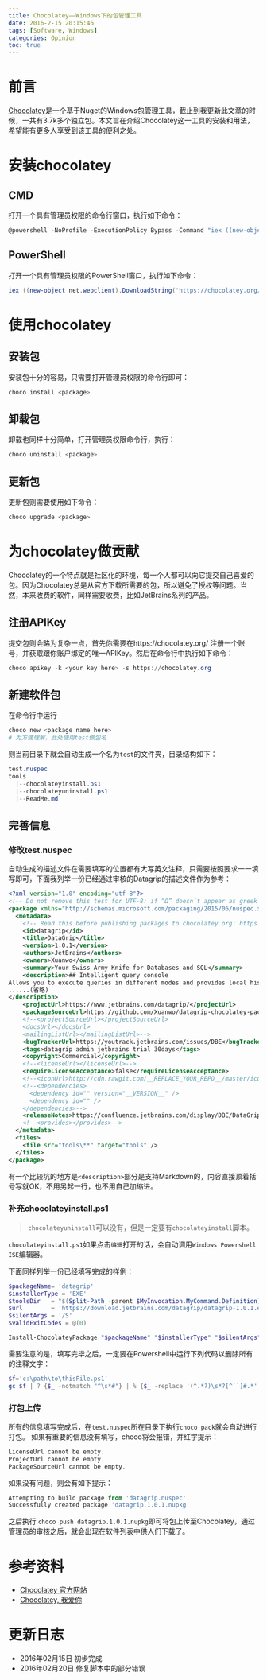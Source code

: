 ```yaml
---
title: Chocolatey——Windows下的包管理工具
date: 2016-2-15 20:15:46
tags: [Software, Windows]
categories: Opinion
toc: true
---
```


# 前言
[Chocolatey](https://chocolatey.org/)是一个基于Nuget的Windows包管理工具，截止到我更新此文章的时候，一共有3.7k多个独立包。本文旨在介绍Chocolatey这一工具的安装和用法，希望能有更多人享受到该工具的便利之处。

<!-- more -->

# 安装chocolatey

## CMD
打开一个具有管理员权限的命令行窗口，执行如下命令：
```PowerShell
@powershell -NoProfile -ExecutionPolicy Bypass -Command "iex ((new-object net.webclient).DownloadString('https://chocolatey.org/install.ps1'))" && SET PATH=%PATH%;%ALLUSERSPROFILE%\chocolatey\bin
```

## PowerShell
打开一个具有管理员权限的PowerShell窗口，执行如下命令：
```PowerShell
iex ((new-object net.webclient).DownloadString('https://chocolatey.org/install.ps1'))
```

# 使用chocolatey

## 安装包

安装包十分的容易，只需要打开管理员权限的命令行即可：

```PowerShell
choco install <package>
```

## 卸载包

卸载也同样十分简单，打开管理员权限命令行，执行：

```PowerShell
choco uninstall <package>
```

## 更新包

更新包则需要使用如下命令：

```PowerShell
choco upgrade <package>
```

# 为chocolatey做贡献

Chocolatey的一个特点就是社区化的环境，每一个人都可以向它提交自己喜爱的包。因为Chocolatey总是从官方下载所需要的包，所以避免了授权等问题。当然，本来收费的软件，同样需要收费，比如JetBrains系列的产品。

## 注册APIKey

提交包则会略为复杂一点，首先你需要在https://chocolatey.org/ 注册一个账号，并获取跟你账户绑定的唯一APIKey。然后在命令行中执行如下命令：

```PowerShell
choco apikey -k <your key here> -s https://chocolatey.org
```

## 新建软件包

在命令行中运行

```PowerShell
choco new <package name here>
# 为方便理解，此处使用test做包名
```
则当前目录下就会自动生成一个名为`test`的文件夹，目录结构如下：

```PowerShell
test.nuspec
tools
  |--chocolateyinstall.ps1
  |--chocolateyuninstall.ps1
  |--ReadMe.md
```

## 完善信息

### 修改test.nuspec

自动生成的描述文件在需要填写的位置都有大写英文注释，只需要按照要求一一填写即可，下面我列举一份已经通过审核的Datagrip的描述文件作为参考：

```XML
<?xml version="1.0" encoding="utf-8"?>
<!-- Do not remove this test for UTF-8: if “Ω” doesn’t appear as greek uppercase omega letter enclosed in quotation marks, you should use an editor that supports UTF-8, not this one. -->
<package xmlns="http://schemas.microsoft.com/packaging/2015/06/nuspec.xsd">
  <metadata>
    <!-- Read this before publishing packages to chocolatey.org: https://github.com/chocolatey/chocolatey/wiki/CreatePackages -->
    <id>datagrip</id>
    <title>DataGrip</title>
    <version>1.0.1</version>
    <authors>JetBrains</authors>
    <owners>Xuanwo</owners>
    <summary>Your Swiss Army Knife for Databases and SQL</summary>
    <description>## Intelligent query console
Allows you to execute queries in different modes and provides local history that keeps track of all your activity and protects you from losing your work.
......(省略)
</description>
    <projectUrl>https://www.jetbrains.com/datagrip/</projectUrl>
    <packageSourceUrl>https://github.com/Xuanwo/datagrip-chocolatey-package</packageSourceUrl>
    <!--<projectSourceUrl></projectSourceUrl>
    <docsUrl></docsUrl>
    <mailingListUrl></mailingListUrl>-->
    <bugTrackerUrl>https://youtrack.jetbrains.com/issues/DBE</bugTrackerUrl>
    <tags>datagrip admin jetbrains trial 30days</tags>
    <copyright>Commercial</copyright>
    <!--<licenseUrl></licenseUrl>-->
    <requireLicenseAcceptance>false</requireLicenseAcceptance>
    <!--<iconUrl>http://cdn.rawgit.com/__REPLACE_YOUR_REPO__/master/icons/datagrip.png</iconUrl>-->
    <!--<dependencies>
      <dependency id="" version="__VERSION__" />
      <dependency id="" />
    </dependencies>-->
    <releaseNotes>https://confluence.jetbrains.com/display/DBE/DataGrip+1.0.1+Release+Notes</releaseNotes>
    <!--<provides></provides>-->
  </metadata>
  <files>
    <file src="tools\**" target="tools" />
  </files>
</package>
```

有一个比较坑的地方是`<description>`部分是支持Markdown的，内容直接顶着括号写就OK，不用另起一行，也不用自己加缩进。

### 补充chocolateyinstall.ps1

> `chocolateyuninstall`可以没有，但是一定要有`chocolateyinstall`脚本。

`chocolateyinstall.ps1`如果点击`编辑`打开的话，会自动调用`Windows Powershell ISE`编辑器。

下面同样列举一份已经填写完成的样例：

```PowerShell
$packageName= 'datagrip'
$installerType = 'EXE'
$toolsDir   = "$(Split-Path -parent $MyInvocation.MyCommand.Definition)"
$url        = 'https://download.jetbrains.com/datagrip/datagrip-1.0.1.exe'
$silentArgs = '/S'
$validExitCodes = @(0)

Install-ChocolateyPackage "$packageName" "$installerType" "$silentArgs" "$url"  -validExitCodes $validExitCodes
```

需要注意的是，填写完毕之后，一定要在Powershell中运行下列代码以删除所有的注释文字：

```PowerShell
$f='c:\path\to\thisFile.ps1'
gc $f | ? {$_ -notmatch "^\s*#"} | % {$_ -replace '(^.*?)\s*?[^``]#.*','$1'} | Out-File $f+".~" -en utf8; mv -fo $f+".~" $f
```

### 打包上传

所有的信息填写完成后，在`test.nuspec`所在目录下执行`choco pack`就会自动进行打包。
如果有重要的信息没有填写，choco将会报错，并红字提示：

```PowerShell
LicenseUrl cannot be empty.
ProjectUrl cannot be empty.
PackageSourceUrl cannot be empty.
```

如果没有问题，则会有如下提示：

```PowerShell
Attempting to build package from 'datagrip.nuspec'.
Successfully created package 'datagrip.1.0.1.nupkg'
```

之后执行 `choco push datagrip.1.0.1.nupkg`即可将包上传至Chocolatey，通过管理员的审核之后，就会出现在软件列表中供人们下载了。


# 参考资料

- [Chocolatey 官方网站](https://chocolatey.org/)
- [Chocolatey, 我爱你](http://isaachan.github.io/blog/2013/02/07/chocolatey-i-love-you/)

# 更新日志

- 2016年02月15日 初步完成
- 2016年02月20日 修复脚本中的部分错误